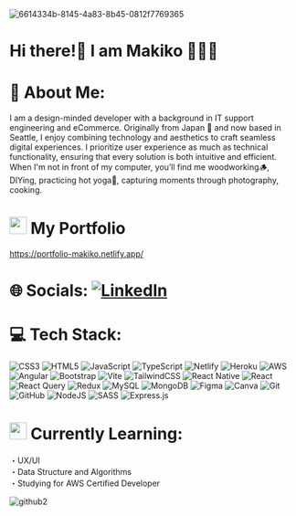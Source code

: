 ![6614334b-8145-4a83-8b45-0812f7769365](https://github.com/user-attachments/assets/cc45ab48-5289-4adc-b373-42d80a9e94c5)

<h1>Hi there!👋 I am Makiko 👩🏻‍💻</h1> 

# 💫 About Me:
I am a design-minded developer with a background in IT support engineering and eCommerce. Originally from Japan 🗾 and now based in Seattle, I enjoy combining technology and aesthetics to craft seamless digital experiences. I prioritize user experience as much as technical functionality, ensuring that every solution is both intuitive and efficient. 
When I'm not in front of my computer, you’ll find me woodworking🪵, DIYing, practicing hot yoga🧘, capturing moments through photography, cooking.

# <img src="https://github.com/user-attachments/assets/eb907a2d-b46a-4018-a794-b490d5a6c0bb" width="30" height="30"> My Portfolio 
https://portfolio-makiko.netlify.app/

# 🌐 Socials: [![LinkedIn](https://img.shields.io/badge/LinkedIn-%230077B5.svg?logo=linkedin&logoColor=white)](https://linkedin.com/in/www.linkedin.com/in/makiko-yokoyama) 

# 💻 Tech Stack:
![CSS3](https://img.shields.io/badge/css3-%231572B6.svg?style=for-the-badge&logo=css3&logoColor=white) ![HTML5](https://img.shields.io/badge/html5-%23E34F26.svg?style=for-the-badge&logo=html5&logoColor=white) ![JavaScript](https://img.shields.io/badge/javascript-%23323330.svg?style=for-the-badge&logo=javascript&logoColor=%23F7DF1E) ![TypeScript](https://img.shields.io/badge/typescript-%23007ACC.svg?style=for-the-badge&logo=typescript&logoColor=white) ![Netlify](https://img.shields.io/badge/netlify-%23000000.svg?style=for-the-badge&logo=netlify&logoColor=#00C7B7) ![Heroku](https://img.shields.io/badge/heroku-%23430098.svg?style=for-the-badge&logo=heroku&logoColor=white) ![AWS](https://img.shields.io/badge/AWS-%23FF9900.svg?style=for-the-badge&logo=amazon-aws&logoColor=white) ![Angular](https://img.shields.io/badge/angular-%23DD0031.svg?style=for-the-badge&logo=angular&logoColor=white) ![Bootstrap](https://img.shields.io/badge/bootstrap-%238511FA.svg?style=for-the-badge&logo=bootstrap&logoColor=white) ![Vite](https://img.shields.io/badge/vite-%23646CFF.svg?style=for-the-badge&logo=vite&logoColor=white) ![TailwindCSS](https://img.shields.io/badge/tailwindcss-%2338B2AC.svg?style=for-the-badge&logo=tailwind-css&logoColor=white) ![React Native](https://img.shields.io/badge/react_native-%2320232a.svg?style=for-the-badge&logo=react&logoColor=%2361DAFB) ![React](https://img.shields.io/badge/react-%2320232a.svg?style=for-the-badge&logo=react&logoColor=%2361DAFB) ![React Query](https://img.shields.io/badge/-React%20Query-FF4154?style=for-the-badge&logo=react%20query&logoColor=white) ![Redux](https://img.shields.io/badge/redux-%23593d88.svg?style=for-the-badge&logo=redux&logoColor=white) ![MySQL](https://img.shields.io/badge/mysql-4479A1.svg?style=for-the-badge&logo=mysql&logoColor=white) ![MongoDB](https://img.shields.io/badge/MongoDB-%234ea94b.svg?style=for-the-badge&logo=mongodb&logoColor=white) ![Figma](https://img.shields.io/badge/figma-%23F24E1E.svg?style=for-the-badge&logo=figma&logoColor=white) ![Canva](https://img.shields.io/badge/Canva-%2300C4CC.svg?style=for-the-badge&logo=Canva&logoColor=white) ![Git](https://img.shields.io/badge/git-%23F05033.svg?style=for-the-badge&logo=git&logoColor=white) ![GitHub](https://img.shields.io/badge/github-%23121011.svg?style=for-the-badge&logo=github&logoColor=white) ![NodeJS](https://img.shields.io/badge/node.js-6DA55F?style=for-the-badge&logo=node.js&logoColor=white) ![SASS](https://img.shields.io/badge/SASS-hotpink.svg?style=for-the-badge&logo=SASS&logoColor=white) ![Express.js](https://img.shields.io/badge/express.js-%23404d59.svg?style=for-the-badge&logo=express&logoColor=%2361DAFB)

# <img src="https://github.com/user-attachments/assets/71458b3b-0e78-4a26-852d-ea97438846a4" width="30" height="30"> Currently Learning:
・UX/UI  
・Data Structure and Algorithms  
・Studying for AWS Certified Developer

![github2](https://github.com/user-attachments/assets/abc49914-e1b4-4d1f-8b66-371988c497ef)
